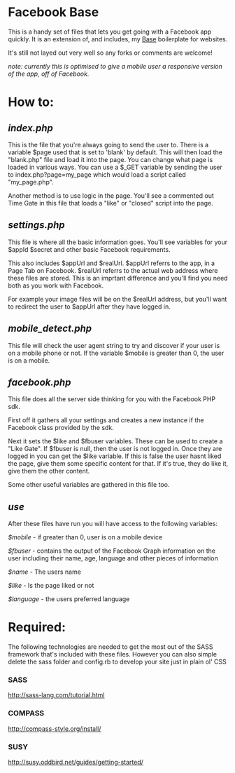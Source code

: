 # Facebook Base

This is a handy set of files that lets you get going with a Facebook app quickly. It is an extension of, and includes, my [Base](https://github.com/davidfitzgibbon/base) boilerplate for websites.

It's still not layed out very well so any forks or comments are welcome!

*note: currently this is optimised to give a mobile user a responsive version of the app, off of Facebook.*



# How to:

## _index.php_

This is the file that you're always going to send the user to. There is a variable $page used that is set to 'blank' by default. This will then load the "blank.php" file and load it into the page. You can change what page is loaded in various ways. You can use a $_GET variable by sending the user to index.php?page=my_page which would load a script called "my_page.php".

Another method is to use logic in the page. You'll see a commented out Time Gate in this file that loads a "like" or "closed" script into the page.

## _settings.php_
This file is where all the basic information goes. You'll see variables for your $appId $secret and other basic Facebook requirements.

This also includes $appUrl and $realUrl. $appUrl referrs to the app, in a Page Tab on Facebook. $realUrl referrs to the actual web address where these files are stored. This is an imprtant difference and you'll find you need both as you work with Facebook.

For example your image files will be on the $realUrl address, but you'll want to redirect the user to $appUrl after they have logged in.

## _mobile_detect.php_

This file will check the user agent string to try and discover if your user is on a mobile phone or not. If the variable $mobile is greater than 0, the user is on a mobile.


## _facebook.php_
This file does all the server side thinking for you with the Facebook PHP sdk.

First off it gathers all your settings and creates a new instance if the Facebook class provided by the sdk.

Next it sets the $like and $fbuser variables. These can be used to create a "Like Gate". If $fbuser is null, then the user is not logged in. Once they are logged in you can get the $like variable. If this is false the user hasnt liked the page, give them some specific content for that. If it's true, they do like it, give them the other content.

Some other useful variables are gathered in this file too.

## _use_

After these files have run you will have access to the following variables:

*$mobile* - if greater than 0, user is on a mobile device

*$fbuser* - contains the output of the Facebook Graph information on the user including their name, age, language and other pieces of information

*$name* - The users name

*$like* - Is the page liked or not

*$language* - the users preferred language


# Required:
The following technologies are needed to get the most out of the SASS framework that's included with these files. However you can also simple delete the sass folder and config.rb to develop your site just in plain ol' CSS

### SASS
http://sass-lang.com/tutorial.html

### COMPASS
http://compass-style.org/install/

### SUSY
http://susy.oddbird.net/guides/getting-started/

